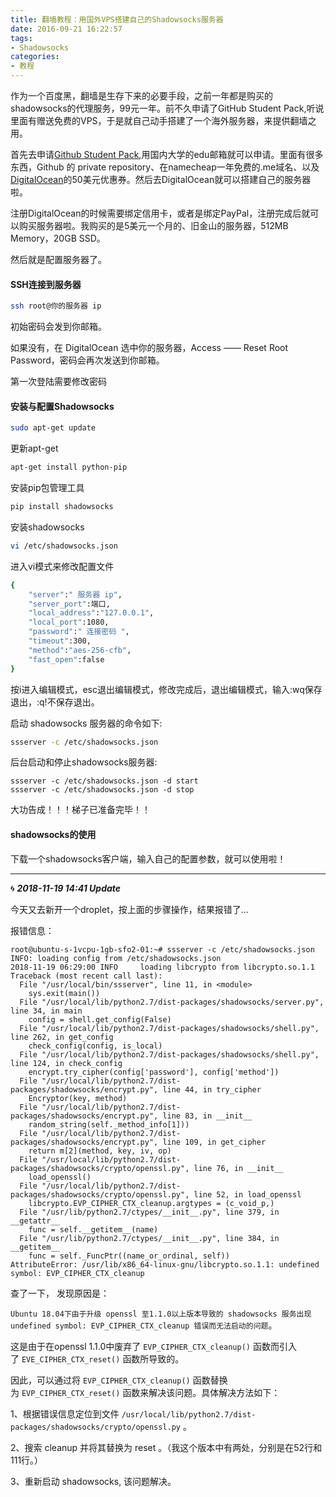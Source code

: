 ```yaml
---
title: 翻墙教程：用国外VPS搭建自己的Shadowsocks服务器
date: 2016-09-21 16:22:57
tags: 
- Shadowsocks
categories:
- 教程
---
```


作为一个百度黑，翻墙是生存下来的必要手段，之前一年都是购买的shadowsocks的代理服务，99元一年。前不久申请了GitHub Student Pack,听说里面有赠送免费的VPS，于是就自己动手搭建了一个海外服务器，来提供翻墙之用。

<!-- more -->

首先去申请[Github Student Pack](https://education.github.com/pack),用国内大学的edu邮箱就可以申请。里面有很多东西，Github 的 private repository、在namecheap一年免费的.me域名、以及[DigitalOcean](https://cloud.digitalocean.com/droplets)的50美元优惠券。然后去DigitalOcean就可以搭建自己的服务器啦。

注册DigitalOcean的时候需要绑定信用卡，或者是绑定PayPal，注册完成后就可以购买服务器啦。我购买的是5美元一个月的、旧金山的服务器，512MB Memory，20GB SSD。

然后就是配置服务器了。

#### SSH连接到服务器

```bash
ssh root@你的服务器 ip
```

初始密码会发到你邮箱。

如果没有，在 DigitalOcean 选中你的服务器，Access —— Reset Root Password，密码会再次发送到你邮箱。

第一次登陆需要修改密码

#### 安装与配置Shadowsocks

```bash
sudo apt-get update
```

更新apt-get

```bash
apt-get install python-pip
```

安装pip包管理工具

```bash
pip install shadowsocks
```

安装shadowsocks

```bash
vi /etc/shadowsocks.json
```

进入vi模式来修改配置文件

```bash
{
    "server":" 服务器 ip",
    "server_port":端口,
    "local_address":"127.0.0.1",
    "local_port":1080,
    "password":" 连接密码 ",
    "timeout":300,
    "method":"aes-256-cfb",
    "fast_open":false
}
```

按i进入编辑模式，esc退出编辑模式，修改完成后，退出编辑模式，输入:wq保存退出，:q!不保存退出。

启动 shadowsocks 服务器的命令如下:

```bash
ssserver -c /etc/shadowsocks.json
```

后台启动和停止shadowsocks服务器:

```
ssserver -c /etc/shadowsocks.json -d start
ssserver -c /etc/shadowsocks.json -d stop
```

大功告成！！！梯子已准备完毕！！

#### shadowsocks的使用

下载一个shadowsocks客户端，输入自己的配置参数，就可以使用啦！



----



🌀 ***2018-11-19 14:41 Update***

今天又去新开一个droplet，按上面的步骤操作，结果报错了...

报错信息：

```
root@ubuntu-s-1vcpu-1gb-sfo2-01:~# ssserver -c /etc/shadowsocks.json
INFO: loading config from /etc/shadowsocks.json
2018-11-19 06:29:00 INFO     loading libcrypto from libcrypto.so.1.1
Traceback (most recent call last):
  File "/usr/local/bin/ssserver", line 11, in <module>
    sys.exit(main())
  File "/usr/local/lib/python2.7/dist-packages/shadowsocks/server.py", line 34, in main
    config = shell.get_config(False)
  File "/usr/local/lib/python2.7/dist-packages/shadowsocks/shell.py", line 262, in get_config
    check_config(config, is_local)
  File "/usr/local/lib/python2.7/dist-packages/shadowsocks/shell.py", line 124, in check_config
    encrypt.try_cipher(config['password'], config['method'])
  File "/usr/local/lib/python2.7/dist-packages/shadowsocks/encrypt.py", line 44, in try_cipher
    Encryptor(key, method)
  File "/usr/local/lib/python2.7/dist-packages/shadowsocks/encrypt.py", line 83, in __init__
    random_string(self._method_info[1]))
  File "/usr/local/lib/python2.7/dist-packages/shadowsocks/encrypt.py", line 109, in get_cipher
    return m[2](method, key, iv, op)
  File "/usr/local/lib/python2.7/dist-packages/shadowsocks/crypto/openssl.py", line 76, in __init__
    load_openssl()
  File "/usr/local/lib/python2.7/dist-packages/shadowsocks/crypto/openssl.py", line 52, in load_openssl
    libcrypto.EVP_CIPHER_CTX_cleanup.argtypes = (c_void_p,)
  File "/usr/lib/python2.7/ctypes/__init__.py", line 379, in __getattr__
    func = self.__getitem__(name)
  File "/usr/lib/python2.7/ctypes/__init__.py", line 384, in __getitem__
    func = self._FuncPtr((name_or_ordinal, self))
AttributeError: /usr/lib/x86_64-linux-gnu/libcrypto.so.1.1: undefined symbol: EVP_CIPHER_CTX_cleanup
```



查了一下， 发现原因是：

`Ubuntu 18.04下由于升级 openssl 至1.1.0以上版本导致的 shadowsocks 服务出现 undefined symbol: EVP_CIPHER_CTX_cleanup 错误而无法启动的问题`。

这是由于在openssl 1.1.0中废弃了 `EVP_CIPHER_CTX_cleanup()` 函数而引入了 `EVE_CIPHER_CTX_reset()` 函数所导致的。

因此，可以通过将 `EVP_CIPHER_CTX_cleanup()` 函数替换为 `EVP_CIPHER_CTX_reset()` 函数来解决该问题。具体解决方法如下：

1、根据错误信息定位到文件 `/usr/local/lib/python2.7/dist-packages/shadowsocks/crypto/openssl.py` 。

2、搜索 cleanup 并将其替换为 reset 。（我这个版本中有两处，分别是在52行和111行。）

3、重新启动 shadowsocks, 该问题解决。

